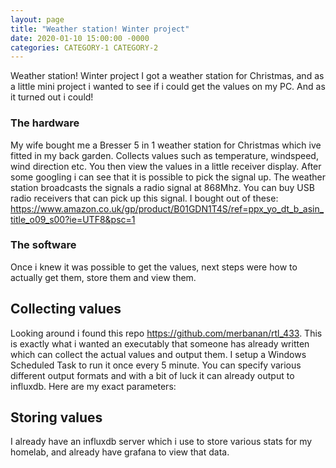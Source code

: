 ```yaml
---
layout: page
title: "Weather station! Winter project"
date: 2020-01-10 15:00:00 -0000
categories: CATEGORY-1 CATEGORY-2
---
```


Weather station! Winter project
I got a weather station for Christmas, and as a little mini project i wanted to see if i could get the values on my PC. And as it turned out i could!


### The hardware
My wife bought me a Bresser 5 in 1 weather station for Christmas which ive fitted in my back garden. Collects values such as temperature, windspeed, wind direction etc. You then view the values in a little receiver display. After some googling i can see that it is possible to pick the signal up. The weather station broadcasts the signals a radio signal at 868Mhz. You can buy USB radio receivers that can pick up this signal. I bought out of these: https://www.amazon.co.uk/gp/product/B01GDN1T4S/ref=ppx_yo_dt_b_asin_title_o09_s00?ie=UTF8&psc=1

### The software
Once i knew it was possible to get the values, next steps were how to actually get them, store them and view them.
## Collecting values
Looking around i found this repo https://github.com/merbanan/rtl_433. This is exactly what i wanted an executably that someone has already written which can collect the actual values and output them. I setup a Windows Scheduled Task to run it once every 5 minute. You can specify various different output formats and with a bit of luck it can already output to influxdb. Here are my exact parameters:

## Storing values
I already have an influxdb server which i use to store various stats for my homelab, and already have grafana to view that data. 
